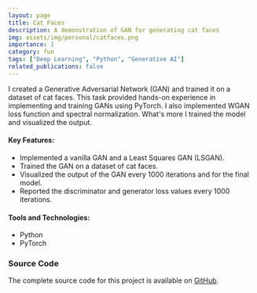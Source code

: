 ```yaml
---
layout: page
title: Cat Faces
description: A demonstration of GAN for generating cat faces
img: assets/img/personal/catfaces.png
importance: 1
category: fun
tags: ["Deep Learning", "Python", "Generative AI"]
related_publications: false
---
```

I created a Generative Adversarial Network (GAN) and trained it on a dataset of cat faces. This task provided hands-on experience in implementing and training GANs using PyTorch. I also implemented WGAN loss function and spectral normalization. What's more I trained the model and visualized the output.

#### Key Features:
- Implemented a vanilla GAN and a Least Squares GAN (LSGAN).
- Trained the GAN on a dataset of cat faces.
- Visualized the output of the GAN every 1000 iterations and for the final model.
- Reported the discriminator and generator loss values every 1000 iterations.

#### Tools and Technologies:
- Python
- PyTorch

### Source Code
The complete source code for this project is available on [GitHub](#).
